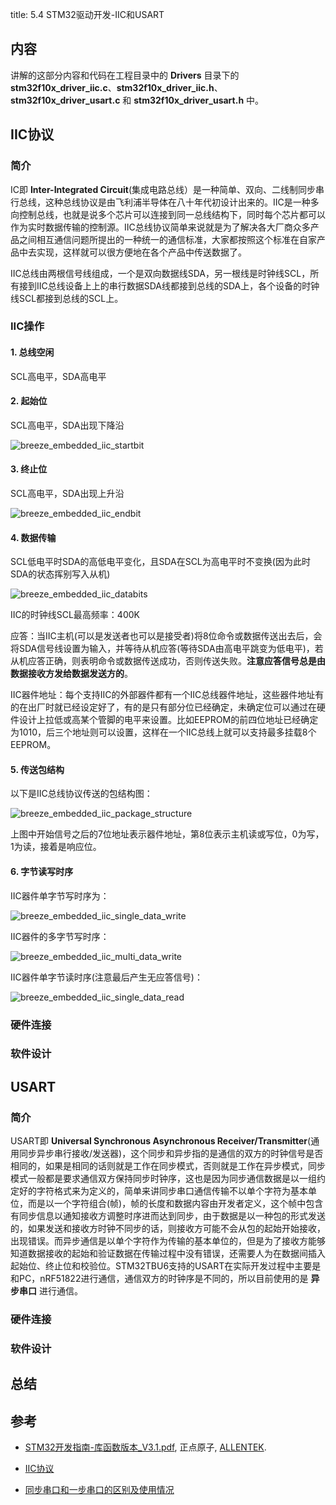 title: 5.4 STM32驱动开发-IIC和USART

## 内容

讲解的这部分内容和代码在工程目录中的 **Drivers** 目录下的 **stm32f10x_driver_iic.c**、**stm32f10x_driver_iic.h**、**stm32f10x_driver_usart.c** 和 **stm32f10x_driver_usart.h** 中。

## IIC协议

### 简介

IC即 **Inter-Integrated Circuit**(集成电路总线）是一种简单、双向、二线制同步串行总线，这种总线协议是由飞利浦半导体在八十年代初设计出来的。IIC是一种多向控制总线，也就是说多个芯片可以连接到同一总线结构下，同时每个芯片都可以作为实时数据传输的控制源。IIC总线协议简单来说就是为了解决各大厂商众多产品之间相互通信问题所提出的一种统一的通信标准，大家都按照这个标准在自家产品中去实现，这样就可以很方便地在各个产品中传送数据了。

IIC总线由两根信号线组成，一个是双向数据线SDA，另一根线是时钟线SCL，所有接到IIC总线设备上上的串行数据SDA线都接到总线的SDA上，各个设备的时钟线SCL都接到总线的SCL上。

### IIC操作

#### 1. 总线空闲

SCL高电平，SDA高电平

#### 2. 起始位

SCL高电平，SDA出现下降沿

![breeze_embedded_iic_startbit](https://microdynamics-1256406063.cos.ap-shanghai.myqcloud.com/breeze/embedded/iic_startbit.png)

#### 3. 终止位

SCL高电平，SDA出现上升沿

![breeze_embedded_iic_endbit](https://microdynamics-1256406063.cos.ap-shanghai.myqcloud.com/breeze/embedded/iic_endbit.png)

#### 4. 数据传输

SCL低电平时SDA的高低电平变化，且SDA在SCL为高电平时不变换(因为此时SDA的状态挥别写入从机)

![breeze_embedded_iic_databits](https://microdynamics-1256406063.cos.ap-shanghai.myqcloud.com/breeze/embedded/iic_databits.png)

IIC的时钟线SCL最高频率：400K

应答：当IIC主机(可以是发送者也可以是接受者)将8位命令或数据传送出去后，会将SDA信号线设置为输入，并等待从机应答(等待SDA由高电平跳变为低电平)，若从机应答正确，则表明命令或数据传送成功，否则传送失败。**注意应答信号总是由数据接收方发给数据发送方的**。

IIC器件地址：每个支持IIC的外部器件都有一个IIC总线器件地址，这些器件地址有的在出厂时就已经设定好了，有的是只有部分位已经确定，未确定位可以通过在硬件设计上拉低或高某个管脚的电平来设置。比如EEPROM的前四位地址已经确定为1010，后三个地址则可以设置，这样在一个IIC总线上就可以支持最多挂载8个EEPROM。

#### 5. 传送包结构

以下是IIC总线协议传送的包结构图：

![breeze_embedded_iic_package_structure](https://microdynamics-1256406063.cos.ap-shanghai.myqcloud.com/breeze/embedded/iic_package_structure.png)


上图中开始信号之后的7位地址表示器件地址，第8位表示主机读或写位，0为写，1为读，接着是响应位。

#### 6. 字节读写时序

IIC器件单字节写时序为：

![breeze_embedded_iic_single_data_write](https://microdynamics-1256406063.cos.ap-shanghai.myqcloud.com/breeze/embedded/iic_single_data_write.png)

IIC器件的多字节写时序：

![breeze_embedded_iic_multi_data_write](https://microdynamics-1256406063.cos.ap-shanghai.myqcloud.com/breeze/embedded/iic_multi_data_write.png)

IIC器件单字节读时序(注意最后产生无应答信号)：

![breeze_embedded_iic_single_data_read](https://microdynamics-1256406063.cos.ap-shanghai.myqcloud.com/breeze/embedded/iic_single_data_read.png)

### 硬件连接

### 软件设计

## USART

### 简介

USART即 **Universal Synchronous Asynchronous Receiver/Transmitter**(通用同步异步串行接收/发送器)，这个同步和异步指的是通信的双方的时钟信号是否相同的，如果是相同的话则就是工作在同步模式，否则就是工作在异步模式，同步模式一般都是要求通信双方保持同步时钟序，这也是因为同步通信数据是以一组约定好的字符格式来为定义的，简单来讲同步串口通信传输不以单个字符为基本单位，而是以一个字符组合(帧)，帧的长度和数据内容由开发者定义，这个帧中包含有同步信息以通知接收方调整时序进而达到同步，由于数据是以一种包的形式发送的，如果发送和接收方时钟不同步的话，则接收方可能不会从包的起始开始接收，出现错误。而异步通信是以单个字符作为传输的基本单位的，但是为了接收方能够知道数据接收的起始和验证数据在传输过程中没有错误，还需要人为在数据间插入起始位、终止位和校验位。STM32TBU6支持的USART在实际开发过程中主要是和PC，nRF51822进行通信，通信双方的时钟序是不同的，所以目前使用的是 **异步串口** 进行通信。

### 硬件连接

### 软件设计

## 总结

## 参考

* [STM32开发指南-库函数版本_V3.1.pdf](https://documents-1256406063.cos.ap-shanghai.myqcloud.com/STM32F1%E5%BC%80%E5%8F%91%E6%8C%87%E5%8D%97-%E5%BA%93%E5%87%BD%E6%95%B0%E7%89%88%E6%9C%AC_V3.1%20.pdf), 正点原子, [ALLENTEK](http://www.alientek.com/).

* [IIC协议](https://www.cnblogs.com/bixiaopengblog/p/7469536.html)

* [同步串口和一步串口的区别及使用情况](https://blog.csdn.net/seashine_yan/article/details/71192283)